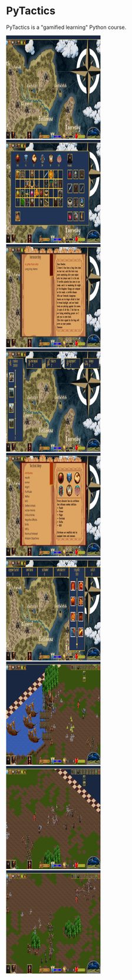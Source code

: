 # PyTactics
PyTactics is a "gamified learning" Python course. 

<img src="screenshots/general.jpg" width="256" height="280" >
<img src="screenshots/inv.jpg" width="256" height="280" >
<img src="screenshots/quest.jpg" width="256" height="280" >
<img src="screenshots/unit.jpg" width="256" height="280" >
<img src="screenshots/lore.jpg" width="256" height="280" >
<img src="screenshots/exp.jpg" width="256" height="280" >
<img src="screenshots/battle.jpg" width="256" height="280" >
<img src="screenshots/battle1.jpg" width="256" height="280" >
<img src="screenshots/battle2.jpg" width="256" height="280" >
